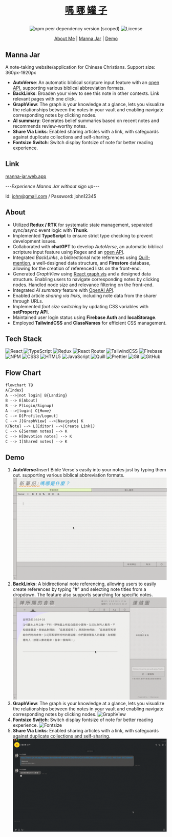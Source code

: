 <div align="center">
  <a href="https://manna-jar.web.app/" style="margin-bottom:30px; margin-top:30px; display:block;"> 
    <h1>嗎 哪 罐 子</h1>
  </a>

 ![npm peer dependency version (scoped)](https://img.shields.io/npm/dependency-version/eslint-config-prettier/peer/eslint) ![License](https://img.shields.io/badge/License-MIT-blue)

  <p align="center">
    <a href="https://www.linkedin.com/in/yu-chien-yang-fe">About Me</a>
    |
    <a href="https://manna-jar.web.app/">Manna Jar</a>
    |
    <a href="https://youtu.be/XIifHA6auQI">Demo</a>
  </p>
</div>

## Manna Jar
A note-taking website/application for Chinese Christians.
Support size: 360px-1920px
- **AutoVerse**: An automatic biblical scripture input feature with an [open API](https://bible.fhl.net/json/), supporting various biblical abbreviation formats.
- **BackLinks**: Broaden your view to see this note in other contexts. Link relevant pages with one click.
- **GraphView**: The graph is your knowledge at a glance, lets you visualize the relationships between the notes in your vault and enabling navigate corresponding notes by clicking nodes.
- **AI summary**: Generates belief summaries based on recent notes and recommends review-worthy notes.
- **Share Via Links**: Enabled sharing articles with a link, with safeguards against duplicate collections and self-sharing.
- **Fontsize Switch**: Switch display fontsize of note for better reading experience.
## Link
[manna-jar.web.app](https://manna-jar.web.app/)

---*Experience Manna Jar without sign up*---

Id: john@gmail.com / Password: john12345
## About
- Utilized **Redux / RTK** for systematic state management, separated sync/async event logic with **Thunk**.
- Implemented **TypeScript** to ensure strict type checking to prevent development issues.
- Collaborated with **chatGPT** to develop *AutoVerse*, an automatic biblical scripture input feature using Regex and an [open API](https://bible.fhl.net/json/).
- Integrated *BackLinks*, a bidirectional note references using [Quill-mention](https://github.com/quill-mention/quill-mention), a well-designed data structure, and **Firestore** database, allowing for the creation of referenced lists on the front-end.
- Generated *GraphView* using [React graph vis](https://www.npmjs.com/package/react-graph-vis) and a designed data structure. Enabling users to navigate corresponding notes by clicking nodes. Handled node size and relevance filtering on the front-end.
- Integrated *AI summary* feature with [OpenAI API](https://openai.com/blog/openai-api).
- Enabled article *sharing via links*, including note data from the sharer through URLs.
- Implemented *font size switching* by updating CSS variables with **setProperty API**.
- Maintained user login status using **Firebase Auth** and **localStorage**.
- Employed **TailwindCSS** and **ClassNames** for efficient CSS management.

## Tech Stack
![React](https://img.shields.io/badge/react-%2320232a.svg?style=for-the-badge&logo=react&logoColor=%2361DAFB)
![TypeScript](https://img.shields.io/badge/typescript-%23007ACC.svg?style=for-the-badge&logo=typescript&logoColor=white)
![Redux](https://img.shields.io/badge/redux-%23593d88.svg?style=for-the-badge&logo=redux&logoColor=white)
![React Router](https://img.shields.io/badge/React_Router-CA4245?style=for-the-badge&logo=react-router&logoColor=white)
![TailwindCSS](https://img.shields.io/badge/tailwindcss-%2338B2AC.svg?style=for-the-badge&logo=tailwind-css&logoColor=white)
![Firebase](https://img.shields.io/badge/firebase-%23039BE5.svg?style=for-the-badge&logo=firebase)
![NPM](https://img.shields.io/badge/NPM-%23CB3837.svg?style=for-the-badge&logo=npm&logoColor=white) 
![CSS3](https://img.shields.io/badge/css3-%231572B6.svg?style=for-the-badge&logo=css3&logoColor=white)
![HTML5](https://img.shields.io/badge/html5-%23E34F26.svg?style=for-the-badge&logo=html5&logoColor=white)
![JavaScript](https://img.shields.io/badge/javascript-%23323330.svg?style=for-the-badge&logo=javascript&logoColor=%23F7DF1E)
![Quill](https://img.shields.io/badge/Quill-52B0E7?style=for-the-badge&logo=apache&logoColor=white)
![Prettier](https://img.shields.io/badge/prettier-1A2C34?style=for-the-badge&logo=prettier&logoColor=F7BA3E)
![Git](https://img.shields.io/badge/git-%23F05033.svg?style=for-the-badge&logo=git&logoColor=white)
![GitHub](https://img.shields.io/badge/github-%23121011.svg?style=for-the-badge&logo=github&logoColor=white)
## Flow Chart
```mermaid
flowchart TB
A{Index} 
A -->|not login| B{Landing}
B --> E[About]
B --> F(Login/Signup)
A -->|login| C{Home}
C --> D[Profile/Logout]
C --> J[GraphView] -->|Navigate| K
K{Note} --> L(Editor) -->|Create Link|J
C --> G[Sermon notes] --> K
C --> H[Devotion notes] --> K
C --> I[Shared notes] --> K
```
## Demo
1. **AutoVerse**:Insert Bible Verse's easily into your notes just by typing them out. supporting various biblical abbreviation formats.
![autoVerse](./ReadmeGif/AutoVerse.gif)<br>
2. **BackLinks**: A bidirectional note referencing, allowing users to easily create references by typing "#" and selecting note titles from a dropdown. The feature also supports searching for specific notes.
![backLinks](./ReadmeGif/BackLinks.gif)
3. **GraphView**: The graph is your knowledge at a glance, lets you visualize the relationships between the notes in your vault and enabling navigate corresponding notes by clicking nodes.
![GraphView](./ReadmeGif/GraphView.gif)
4. **Fontsize Switch**: Switch display fontsize of note for better reading experience.
![Fontsize](./ReadmeGif/Fontsize.gif)
5. **Share Via Links**: Enabled sharing articles with a link, with safeguards against duplicate collections and self-sharing.
![Share](./ReadmeGif/ShareViaLink.gif)
